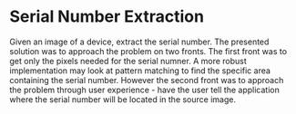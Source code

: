 # Serial Number Extraction

Given an image of a device, extract the serial number. The presented solution was to approach the problem on two fronts. The first front was to get only the pixels needed for the serial numner. A more robust implementation may look at pattern matching to find the specific area containing the serial number. However the second front was to approach the problem through user experience - have the user tell the application where the serial number will be located in the source image.
